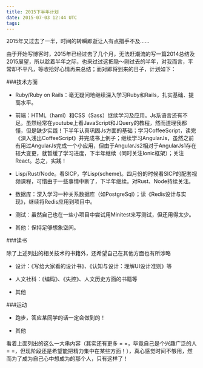 ```yaml
---
title: 2015下半年计划
date: 2015-07-03 12:44 UTC
tags:
---
```


2015年又过去了一半，时间的转瞬即逝让人有点措手不及……

由于开始写博客时，2015年已经过去了几个月，无法赶潮流的写一篇2014总结及2015展望，所以趁着半年之际，也来过过这把隐～刚过去的半年，对我而言，平常却不平凡，等收拾好心情再来总结；而对即将到来的日子，计划如下：

###技术方面

* Ruby/Ruby on Rails：毫无疑问地继续深入学习Ruby和Rails，扎实基础、提高水平。

* 前端：HTML（haml）和CSS（Sass）继续学习及应用。Js系语言还有不足。虽然经常在youtube上看JavaScript和JQuery的教程，然而道理我都懂，但是缺少实践！下半年认真巩固Js方面的基础；学习CoffeeScript，读完《深入浅出CoffeeScript》并完成书上例子；继续学习AngularJs，虽然之前有用过AngularJs完成一个小应用，但由于AngularJs2相对于AngularJs1存在较大变更，就暂缓了学习进度，下半年继续（同时关注Ionic框架）；关注React。总之，实践！

* Lisp/Rust/Node。看SICP，学Lisp(scheme)。四月份的时候看SICP的配套视频课程，可惜由于一些事情中断了，下半年继续。对Rust、Node持续关注。

* 数据库：深入学习一种关系数据库（如PostgreSql）；读《Redis设计与实现》，继续将Redis应用到项目中。

* 测试：虽然自己也在一些小项目中尝试用Minitest来写测试，但还用得太少。

* 其他：保持足够想象空间。

###读书

除了上述列出的相关技术的书籍外，还希望自己在其他方面也有所涉略

* 设计：《写给大家看的设计书》、《认知与设计：理解UI设计准则》等

* 人文社科：《编码》、《失控》、人文历史方面的书籍等

* 其他

###运动

* 跑步，答应某同学的话一定会做到的！

* 其他

看着上面列出的这么一大串内容（其实还有更多 = =，毕竟自己是个兴趣广泛的人 = =，但现阶段还是希望能把精力集中在某些方面！），真心感觉时间不够用，然而为了成为自己心中想成为的那个人，只有这样了！

